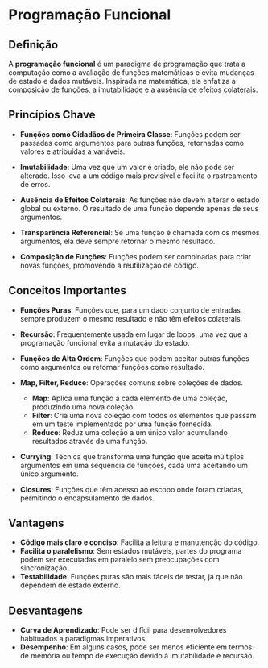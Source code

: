 # Programação Funcional

## Definição
A **programação funcional** é um paradigma de programação que trata a computação como a avaliação de funções matemáticas e evita mudanças de estado e dados mutáveis. Inspirada na matemática, ela enfatiza a composição de funções, a imutabilidade e a ausência de efeitos colaterais.

## Princípios Chave

- **Funções como Cidadãos de Primeira Classe**: Funções podem ser passadas como argumentos para outras funções, retornadas como valores e atribuídas a variáveis.

- **Imutabilidade**: Uma vez que um valor é criado, ele não pode ser alterado. Isso leva a um código mais previsível e facilita o rastreamento de erros.

- **Ausência de Efeitos Colaterais**: As funções não devem alterar o estado global ou externo. O resultado de uma função depende apenas de seus argumentos.

- **Transparência Referencial**: Se uma função é chamada com os mesmos argumentos, ela deve sempre retornar o mesmo resultado.

- **Composição de Funções**: Funções podem ser combinadas para criar novas funções, promovendo a reutilização de código.

## Conceitos Importantes

- **Funções Puras**: Funções que, para um dado conjunto de entradas, sempre produzem o mesmo resultado e não têm efeitos colaterais.

- **Recursão**: Frequentemente usada em lugar de loops, uma vez que a programação funcional evita a mutação do estado.

- **Funções de Alta Ordem**: Funções que podem aceitar outras funções como argumentos ou retornar funções como resultado.

- **Map, Filter, Reduce**: Operações comuns sobre coleções de dados. 
  - **Map**: Aplica uma função a cada elemento de uma coleção, produzindo uma nova coleção.
  - **Filter**: Cria uma nova coleção com todos os elementos que passam em um teste implementado por uma função fornecida.
  - **Reduce**: Reduz uma coleção a um único valor acumulando resultados através de uma função.

- **Currying**: Técnica que transforma uma função que aceita múltiplos argumentos em uma sequência de funções, cada uma aceitando um único argumento.

- **Closures**: Funções que têm acesso ao escopo onde foram criadas, permitindo o encapsulamento de dados.

## Vantagens

- **Código mais claro e conciso**: Facilita a leitura e manutenção do código.
- **Facilita o paralelismo**: Sem estados mutáveis, partes do programa podem ser executadas em paralelo sem preocupações com sincronização.
- **Testabilidade**: Funções puras são mais fáceis de testar, já que não dependem de estado externo.

## Desvantagens

- **Curva de Aprendizado**: Pode ser difícil para desenvolvedores habituados a paradigmas imperativos.
- **Desempenho**: Em alguns casos, pode ser menos eficiente em termos de memória ou tempo de execução devido à imutabilidade e recursão.